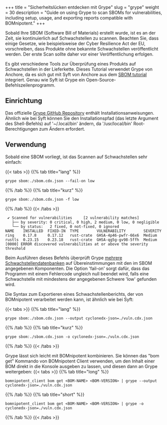 +++
title = "Sicherheitslücken entdecken mit Grype"
slug = "grype"
weight = 30
description = "Guide on using Grype to scan SBOMs for vulnerabilities, including setup, usage, and exporting reports compatible with BOMnipotent."
+++

Sobald Ihre SBOM (Software Bill of Materials) erstellt wurde, ist es an der Zeit, sie kontinuierlich auf Schwachstellen zu scannen. Beachten Sie, dass einige Gesetze, wie beispielsweise der Cyber Resilience Act der EU, vorschreiben, dass Produkte ohne bekannte Schwachstellen veröffentlicht werden. Der erste Scan sollte daher vor einer Veröffentlichung erfolgen.

Es gibt verschiedene Tools zur Überprüfung eines Produkts auf Schwachstellen in der Lieferkette. Dieses Tutorial verwendet Grype von Anchore, da es sich gut mit Syft von Anchore aus dem [SBOM tutorial](/de/integration/syft) integriert. Genau wie Syft ist Grype ein Open-Source-Befehlszeilenprogramm.

## Einrichtung

Das offizielle [Grype GitHub Repository](https://github.com/anchore/grype#installation) enthält Installationsanweisungen. Ähnlich wie bei Syft können Sie den Installationspfad (das letzte Argument des Shell-Befehls) auf '~/.local/bin' ändern, da '/usr/local/bin' Root-Berechtigungen zum Ändern erfordert.

## Verwendung

Sobald eine SBOM vorliegt, ist das Scannen auf Schwachstellen sehr einfach:

{{< tabs >}}
{{% tab title="lang" %}}
```
grype sbom:./sbom.cdx.json --fail-on low
```
{{% /tab %}}
{{% tab title="kurz" %}}
```
grype sbom:./sbom.cdx.json -f low
```
{{% /tab %}}
{{< /tabs >}}

``` {wrap="false" title="output"}
 ✔ Scanned for vulnerabilities     [2 vulnerability matches]  
   ├── by severity: 0 critical, 0 high, 2 medium, 0 low, 0 negligible
   └── by status:   2 fixed, 0 not-fixed, 0 ignored 
NAME    INSTALLED  FIXED-IN  TYPE        VULNERABILITY        SEVERITY 
ring    0.17.8     0.17.12   rust-crate  GHSA-4p46-pwfr-66x6  Medium    
rustls  0.23.15    0.23.18   rust-crate  GHSA-qg5g-gv98-5ffh  Medium
[0000] ERROR discovered vulnerabilities at or above the severity threshold
```

Beim Ausführen dieses Befehls überprüft Grype  [mehrere Schwachstellendatenbanken](https://github.com/anchore/grype?tab=readme-ov-file#grypes-database) auf Übereinstimmungen mit den im SBOM angegebenen Komponenten. Die Option 'fail-on' sorgt dafür, dass das Programm mit einem Fehlercode ungleich null beendet wird, falls eine Schwachstelle mit mindestens der angegebenen Schwere 'low' gefunden wird.

Die Syntax zum Exportieren eines Schwachstellenberichts, der von BOMnipotent verarbeitet werden kann, ist ähnlich wie bei Syft:

{{< tabs >}}
{{% tab title="lang" %}}
```
grype sbom:./sbom.cdx.json --output cyclonedx-json=./vuln.cdx.json
```
{{% /tab %}}
{{% tab title="kurz" %}}
```
grype sbom:./sbom.cdx.json -o cyclonedx-json=./vuln.cdx.json
```
{{% /tab %}}
{{< /tabs >}}

Grype lässt sich leicht mit BOMnipotent kombinieren. Sie können das "bom get" Kommando von BOMnipotent Client verwenden, um den Inhalt einer BOM direkt in die Konsole ausgeben zu lassen, und diesen dann an Grype weitergeben:
{{< tabs >}}
{{% tab title="long" %}}
```
bomnipotent_client bom get <BOM-NAME> <BOM-VERSION> | grype --output cyclonedx-json=./vuln.cdx.json
```
{{% /tab %}}
{{% tab title="short" %}}
```
bomnipotent_client bom get <BOM-NAME> <BOM-VERSION> | grype -o cyclonedx-json=./vuln.cdx.json
```
{{% /tab %}}
{{< /tabs >}}

